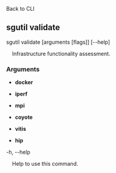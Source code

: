Back to CLI


## sgutil validate

sgutil validate [arguments [flags]] [--help]

  &nbsp; &nbsp; Infrastructure functionality assessment.


### Arguments

* **docker**
* **iperf**
* **mpi**



* **coyote**
* **vitis**



* **hip**

-h, --help

  &nbsp; &nbsp; Help to use this command.
